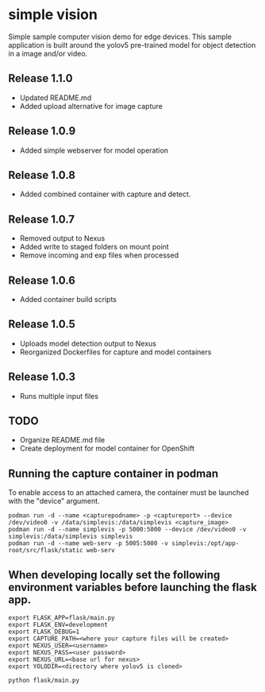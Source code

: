 # simple vision
Simple sample computer vision demo for edge devices. This sample application is built around the yolov5 pre-trained model for object detection in a image and/or video. 

## Release 1.1.0
- Updated README.md
- Added upload alternative for image capture

## Release 1.0.9
- Added simple webserver for model operation

## Release 1.0.8
- Added combined container with capture and detect.

## Release 1.0.7
- Removed output to Nexus
- Added write to staged folders on mount point
- Remove incoming and exp files when processed

## Release 1.0.6
- Added container build scripts

## Release 1.0.5 
- Uploads model detection output to Nexus
- Reorganized Dockerfiles for capture and model containers

## Release 1.0.3
- Runs multiple input files

## TODO
- Organize README.md file
- Create deployment for model container for OpenShift



## Running the capture container in podman
To enable access to an attached camera, the container must be launched with the "device" argument.
```
podman run -d --name <capturepodname> -p <captureport> --device /dev/video0 -v /data/simplevis:/data/simplevis <capture_image>
podman run -d --name simplevis -p 5000:5000 --device /dev/video0 -v simplevis:/data/simplevis simplevis
podman run -d --name web-serv -p 5005:5000 -v simplevis:/opt/app-root/src/flask/static web-serv
```

## When developing locally set the following environment variables before launching the flask app.
```
export FLASK_APP=flask/main.py
export FLASK_ENV=development
export FLASK_DEBUG=1
export CAPTURE_PATH=<where your capture files will be created>
export NEXUS_USER=<username>
export NEXUS_PASS=<user password>
export NEXUS_URL=<base url for nexus>
export YOLODIR=<directory where yolov5 is cloned>
```
```
python flask/main.py
```
